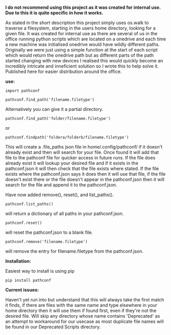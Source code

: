 **I do not recommend using this project as it was created for internal use. Due to this it is quite specific in how it works.**

As stated in the short description this project simply uses os.walk to traverse a filesystem, starting in the users home directory, looking for a given file.
It was created for internal use as there are several of us in the office running python scripts which are located on a onedrive and each time a new machine was initialised onedrive would have wildly different paths.
Originally we were just using a simple function at the start of each script which would return the onedrive path but as different parts of the path started changing with new devices I realised this would quickly become an incredibly intricate and inneficient solution so I wrote this to help solve it. Published here for easier distribution around the office.

**use:**

```
import pathconf

pathconf.find_path('filename.filetype')
```

Alternatively you can give it a partial directory.

```
pathconf.find_path('folder/filename.filetype')
```
or
```
pathconf.findpath('foldera/folderb/filename.filetype')
```


This will create a .file_paths json file in home/.config/pathconf/ if it doesn't already exist and then will search for your file. Once found it will add that file to the pathconf file for quicker access in future runs. 
If the file does already exist it will lookup your desired file and if it exists in the pathconf.json it will then check that the file exists where stated.
If the file exists where the pathconf.json says it does then it will use that file, if the file doesn't exist there or the file doesn't appear in the pathconf.json then it will search for the file and append it to the pathconf.json.

Have now added remove(), reset(), and list_paths().

```
pathconf.list_paths()
```

will return a dictionary of all paths in your pathconf.json.

```
pathconf.reset()
```

will reset the pathconf.json to a blank file.

```
pathconf.remove('filename.filetype')
```

will remove the entry for filename.filetype from the pathconf.json.

**Installation:**

Easiest way to install is using pip

```
pip install pathconf
```


**Current issues:**

Haven't yet run into but understand that this will always take the first match it finds, if there are files with the same name and type elsewhere in your home directory then it will use them if found first, even if they're not the desired file. Will skip any directory whose name contains 'Deprecated' as an attempt to workaround for our usecase as most duplicate file names will be found in our Deprecated Scripts directory.
